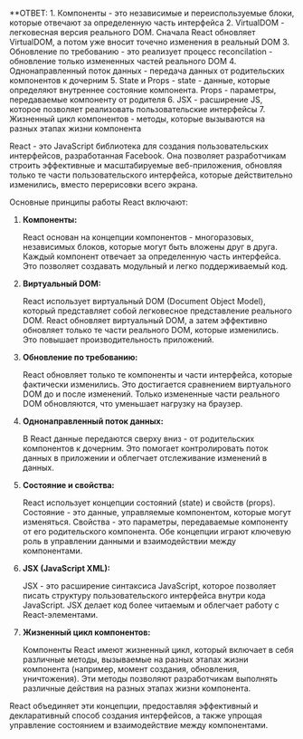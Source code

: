 **ОТВЕТ:
	1. Компоненты - это независимые и переиспользуемые блоки, которые отвечают за определенную часть интерфейса
	2. VirtualDOM - легковесная версия реального DOM. Сначала React обновляет VirtualDOM, а потом уже вносит точечно изменения в реальный DOM
	3. Обновление по требованию - это реализует процесс reconcilation - обновление только измененных частей реального DOM
	4. Однонаправленный поток данных -  передача данных от родительских компонентов к дочерним
	5. State и Props - state - данные, которые определяют внутреннее состояние компонента. Props - параметры, передаваемые компоненту от родителя
	6. JSX - расширение JS, которое позволяет реализовать пользовательские интерфейсы
	7. Жизненный цикл компонентов - методы, которые вызываются на разных этапах жизни компонента

React - это JavaScript библиотека для создания пользовательских интерфейсов, разработанная Facebook. Она позволяет разработчикам строить эффективные и масштабируемые веб-приложения, обновляя только те части пользовательского интерфейса, которые действительно изменились, вместо перерисовки всего экрана.

Основные принципы работы React включают:

1. **Компоненты:**
   
   React основан на концепции компонентов - многоразовых, независимых блоков, которые могут быть вложены друг в друга. Каждый компонент отвечает за определенную часть интерфейса. Это позволяет создавать модульный и легко поддерживаемый код.

2. **Виртуальный DOM:**
   
   React использует виртуальный DOM (Document Object Model), который представляет собой легковесное представление реального DOM. React обновляет виртуальный DOM, а затем эффективно обновляет только те части реального DOM, которые изменились. Это повышает производительность приложений.

3. **Обновление по требованию:**
   
   React обновляет только те компоненты и части интерфейса, которые фактически изменились. Это достигается сравнением виртуального DOM до и после изменений. Только измененные части реального DOM обновляются, что уменьшает нагрузку на браузер.

4. **Однонаправленный поток данных:**
   
   В React данные передаются сверху вниз - от родительских компонентов к дочерним. Это помогает контролировать поток данных в приложении и облегчает отслеживание изменений в данных.

5. **Состояние и свойства:**
   
   React использует концепции состояний (state) и свойств (props). Состояние - это данные, управляемые компонентом, которые могут изменяться. Свойства - это параметры, передаваемые компоненту от его родительского компонента. Обе концепции играют ключевую роль в управлении данными и взаимодействии между компонентами.

6. **JSX (JavaScript XML):**
   
   JSX - это расширение синтаксиса JavaScript, которое позволяет писать структуру пользовательского интерфейса внутри кода JavaScript. JSX делает код более читаемым и облегчает работу с React-элементами.

7. **Жизненный цикл компонентов:**
   
   Компоненты React имеют жизненный цикл, который включает в себя различные методы, вызываемые на разных этапах жизни компонента (например, момент создания, обновления, уничтожения). Эти методы позволяют разработчикам выполнять различные действия на разных этапах жизни компонента.

React объединяет эти концепции, предоставляя эффективный и декларативный способ создания интерфейсов, а также упрощая управление состоянием и взаимодействие между компонентами.
